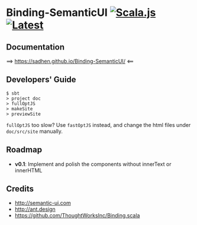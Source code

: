 # Binding-SemanticUI [![Scala.js](http://scala-js.org/assets/badges/scalajs-0.6.15.svg)](http://scala-js.org)[![Latest](https://index.scala-lang.org/sadhen/binding-semanticui/semantic-ui/latest.svg)](https://index.scala-lang.org/sadhen/binding-semanticui)

## Documentation
==> https://sadhen.github.io/Binding-SemanticUI/ <==

## Developers' Guide

```
$ sbt
> project doc
> fullOptJS
> makeSite
> previewSite
```

`fullOptJS` too slow? Use `fastOptJS` instead, and change the html files under `doc/src/site` manually.

## Roadmap
+ **v0.1**: Implement and polish the components without innerText or innerHTML

## Credits
+ http://semantic-ui.com
+ http://ant.design
+ https://github.com/ThoughtWorksInc/Binding.scala
